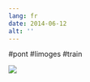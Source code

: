 ```yaml
---
lang: fr
date: 2014-06-12
alt: ''
---
```


#pont #limoges #train

![](/photos/2014-06-12-1402571858.jpg)